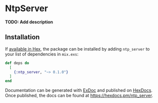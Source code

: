 # NtpServer

**TODO: Add description**

## Installation

If [available in Hex](https://hex.pm/docs/publish), the package can be installed
by adding `ntp_server` to your list of dependencies in `mix.exs`:

```elixir
def deps do
  [
    {:ntp_server, "~> 0.1.0"}
  ]
end
```

Documentation can be generated with [ExDoc](https://github.com/elixir-lang/ex_doc)
and published on [HexDocs](https://hexdocs.pm). Once published, the docs can
be found at <https://hexdocs.pm/ntp_server>.

